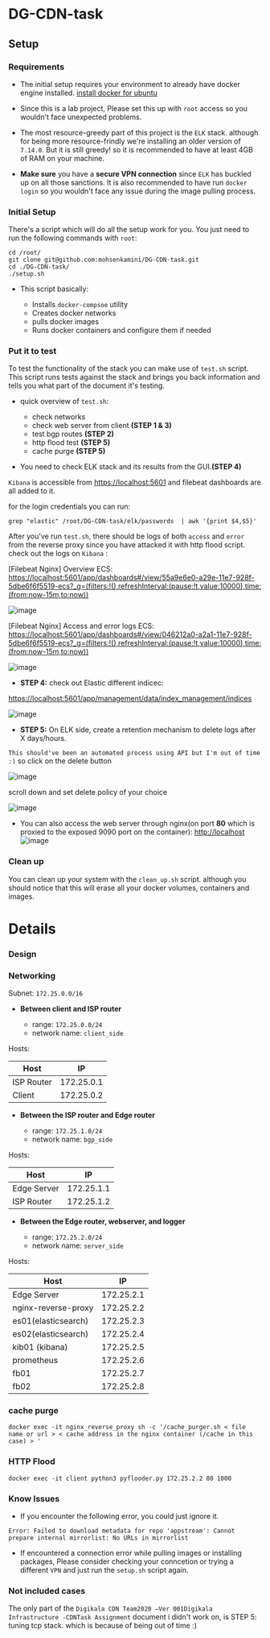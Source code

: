 # DG-CDN-task

## Setup

### Requirements
- The initial setup requires your environment to already have docker engine installed. [install docker for ubuntu](https://docs.docker.com/engine/install/ubuntu/)

- Since this is a lab project, Please set this up with `root` access so you wouldn't face unexpected problems.

- The most resource-greedy part of this project is the `ELK` stack. although for being more resource-frindly we're installing an older version of `7.14.0`. But it is still greedy! so it is recommended to have at least 4GB of RAM on your machine.

- **Make sure** you have a **secure VPN connection** since `ELK` has buckled up on all those sanctions. It is also recommended to have run `docker login` so you wouldn't face any issue during the image pulling process.


### Initial Setup

There's a script which will do all the setup work for you.
You just need to run the following commands with `root`:

~~~
cd /root/
git clone git@github.com:mohsenkamini/DG-CDN-task.git
cd ./DG-CDN-task/
./setup.sh
~~~

- This script basically:

  - Installs `docker-compsoe` utility 
  - Creates docker networks
  - pulls docker images
  - Runs docker containers and configure them if needed

### Put it to test

To test the functionality of the stack you can make use of `test.sh` script. This script runs tests against the stack and brings you back information and tells you what part of the document it's testing.
- quick overview of `test.sh`:
  - check networks 
  - check web server from client **(STEP 1 & 3)**
  - test bgp routes **(STEP 2)**
  - http flood test  **(STEP 5)**
  - cache purge **(STEP 5)**

- You need to check ELK stack and its results from the GUI.**(STEP 4)**

`Kibana` is accessible from [https://localhost:5601](https://localhost:5601) and filebeat dashboards are all added to it.

for the login credentials you can run:
~~~
grep "elastic" /root/DG-CDN-task/elk/passwords  | awk '{print $4,$5}'
~~~


After you've run `test.sh`, there should be logs of both `access` and `error` from the reverse proxy since you have attacked it with http flood script.
check out the logs on `Kibana` :

[Filebeat Nginx] Overview ECS: [https://localhost:5601/app/dashboards#/view/55a9e6e0-a29e-11e7-928f-5dbe6f6f5519-ecs?_g=(filters:!(),refreshInterval:(pause:!t,value:10000),time:(from:now-15m,to:now))](https://localhost:5601/app/dashboards#/view/55a9e6e0-a29e-11e7-928f-5dbe6f6f5519-ecs?_g=(filters:!(),refreshInterval:(pause:!t,value:10000),time:(from:now-15m,to:now)))

![image](https://user-images.githubusercontent.com/77579794/183501571-ef856e77-5192-4e19-99cd-18163db5e769.png)


[Filebeat Nginx] Access and error logs ECS: [https://localhost:5601/app/dashboards#/view/046212a0-a2a1-11e7-928f-5dbe6f6f5519-ecs?_g=(filters:!(),refreshInterval:(pause:!t,value:10000),time:(from:now-15m,to:now))](https://localhost:5601/app/dashboards#/view/046212a0-a2a1-11e7-928f-5dbe6f6f5519-ecs?_g=(filters:!(),refreshInterval:(pause:!t,value:10000),time:(from:now-15m,to:now)))

![image](https://user-images.githubusercontent.com/77579794/183501659-766a6585-2793-4e09-81d0-5048779c39e5.png)


- **STEP 4:** check out Elastic different indicec: 

[https://localhost:5601/app/management/data/index_management/indices](https://localhost:5601/app/management/data/index_management/indices)

![image](https://user-images.githubusercontent.com/77579794/183501454-3a9fb944-3e6c-4f0d-9da8-3be9e28ca33f.png)


- **STEP 5:** On ELK side, create a retention mechanism to delete logs after X days/hours.

`This should've been an automated process using API but I'm out of time :)` so
click on the delete button

![image](https://user-images.githubusercontent.com/77579794/183516557-f7f9d156-c199-4aa1-8ebe-a073c607f4a9.png)

scroll down and set delete policy of your choice

![image](https://user-images.githubusercontent.com/77579794/183516812-40e332d3-70e1-4427-9f3f-00a9440daa51.png)


- You can also access the web server through nginx(on port **80** which is proxied to the exposed 9090 port on the container): [http://localhost](http://localhost)
![image](https://user-images.githubusercontent.com/77579794/183503350-945c9198-840d-45d9-bffb-bd56d20d0688.png)


### Clean up

You can clean up your system with the `clean_up.sh` script. although you should notice that this will erase all your docker volumes, containers and images.


# Details

### Design



### Networking 

Subnet: `172.25.0.0/16`

- **Between client and ISP router**

  - range: `172.25.0.0/24`
  - network name: `client_side`

Hosts:

| Host | IP |
|---|---|
| ISP Router | 172.25.0.1 |
| Client | 172.25.0.2 |


- **Between the ISP router and Edge router**

  - range: `172.25.1.0/24`
  - network name: `bgp_side`

Hosts:

| Host | IP |
|---|---|
| Edge Server | 172.25.1.1 |
| ISP Router | 172.25.1.2 |



- **Between the Edge router, webserver, and logger**


  - range: `172.25.2.0/24`
  - network name: `server_side`

Hosts:

| Host | IP |
|---|---|
| Edge Server | 172.25.2.1 |
| nginx-reverse-proxy | 172.25.2.2 |
| es01(elasticsearch) | 172.25.2.3 |
| es02(elasticsearch) | 172.25.2.4 |
| kib01 (kibana) | 172.25.2.5 |
| prometheus | 172.25.2.6 |
| fb01 | 172.25.2.7 |
| fb02 | 172.25.2.8 |


### cache purge

~~~
docker exec -it nginx_reverse_proxy sh -c '/cache_purger.sh < file name or url > < cache address in the nginx container (/cache in this case) > '
~~~

### HTTP Flood

~~~
docker exec -it client python3 pyflooder.py 172.25.2.2 80 1000
~~~


### Know Issues

- If you encounter the following error, you could just ignore it.
~~~
Error: Failed to download metadata for repo 'appstream': Cannot prepare internal mirrorlist: No URLs in mirrorlist
~~~

- If encountered a connection error while pulling images or installing packages, Please consider checking your conncetion or trying a different `VPN` and just run the `setup.sh` script again.

### Not included cases

The only part of the `Digikala CDN Team2020 –Ver 001Digikala Infrastructure -CDNTask Assignment` document i didn't work on, is STEP 5: tuning tcp stack.
which is because of being out of time :)
